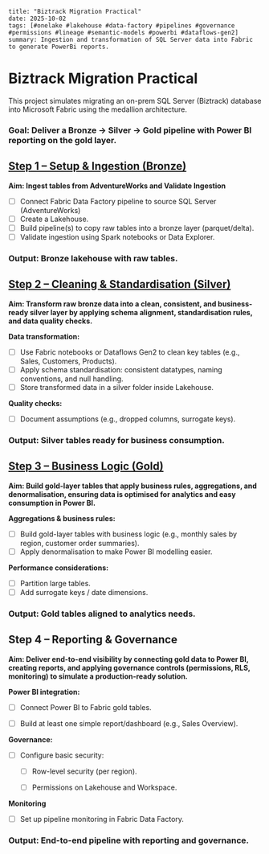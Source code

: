 ```
title: "Biztrack Migration Practical"
date: 2025-10-02
tags: [#onelake #lakehouse #data-factory #pipelines #governance #permissions #lineage #semantic-models #powerbi #dataflows-gen2]
summary: Ingestion and transformation of SQL Server data into Fabric to generate PowerBi reports. 
```

# Biztrack Migration Practical

This project simulates migrating an on-prem SQL Server (Biztrack) database into Microsoft Fabric using the medallion architecture.

### **Goal: Deliver a Bronze → Silver → Gold pipeline with Power BI reporting on the gold layer.**

## <u>Step 1 – Setup & Ingestion (Bronze)</u>

**Aim: Ingest tables from AdventureWorks and Validate Ingestion**

- [ ] Connect Fabric Data Factory pipeline to source SQL Server (AdventureWorks)
- [ ] Create a Lakehouse.
- [ ] Build pipeline(s) to copy raw tables into a bronze layer (parquet/delta).
- [ ] Validate ingestion using Spark notebooks or Data Explorer.

### **Output: Bronze lakehouse with raw tables.**

## <u>Step 2 – Cleaning & Standardisation (Silver)</u>

**Aim: Transform raw bronze data into a clean, consistent, and business-ready silver layer by applying schema alignment, standardisation rules, and data quality checks.**

**Data transformation:**
- [ ] Use Fabric notebooks or Dataflows Gen2 to clean key tables (e.g., Sales, Customers, Products).
- [ ] Apply schema standardisation: consistent datatypes, naming conventions, and null handling.
- [ ] Store transformed data in a silver folder inside Lakehouse.
  
**Quality checks:**
- [ ] Document assumptions (e.g., dropped columns, surrogate keys).
### **Output: Silver tables ready for business consumption.**

## <u>Step 3 – Business Logic (Gold)</u>

**Aim: Build gold-layer tables that apply business rules, aggregations, and denormalisation, ensuring data is optimised for analytics and easy consumption in Power BI.**

**Aggregations & business rules:**
- [ ] Build gold-layer tables with business logic (e.g., monthly sales by region, customer order summaries).
- [ ] Apply denormalisation to make Power BI modelling easier.

**Performance considerations:**
- [ ] Partition large tables.
- [ ] Add surrogate keys / date dimensions.
### **Output: Gold tables aligned to analytics needs.**

## Step 4 – Reporting & Governance</u>

**Aim: Deliver end-to-end visibility by connecting gold data to Power BI, creating reports, and applying governance controls (permissions, RLS, monitoring) to simulate a production-ready solution.**

**Power BI integration:**

- [ ] Connect Power BI to Fabric gold tables.

- [ ] Build at least one simple report/dashboard (e.g., Sales Overview).

**Governance:**

- [ ] Configure basic security:

    - [ ] Row-level security (per region).

    - [ ] Permissions on Lakehouse and Workspace.

**Monitoring**

- [ ] Set up pipeline monitoring in Fabric Data Factory.

### **Output: End-to-end pipeline with reporting and governance.**